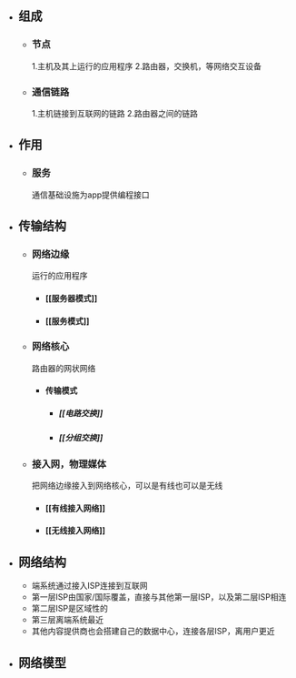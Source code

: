 - ## 组成
	- ### 节点
	  1.主机及其上运行的应用程序
	  2.路由器，交换机，等网络交互设备
	- ### 通信链路
	  1.主机链接到互联网的链路
	  2.路由器之间的链路
- ## 作用
	- ### 服务
	  通信基础设施为app提供编程接口
- ## 传输结构
	- ### 网络边缘
	  运行的应用程序
		- #### [[服务器模式]]
		- #### [[服务模式]]
	- ### 网络核心
	  路由器的网状网络
		- #### 传输模式
			- ##### [[电路交换]]
			- ##### [[分组交换]]
	- ### 接入网，物理媒体
	  把网络边缘接入到网络核心，可以是有线也可以是无线
		- #### [[有线接入网络]]
		- #### [[无线接入网络]]
- ## 网络结构
	- 端系统通过接入ISP连接到互联网
	- 第一层ISP由国家/国际覆盖，直接与其他第一层ISP，以及第二层ISP相连
	- 第二层ISP是区域性的
	- 第三层离端系统最近
	- 其他内容提供商也会搭建自己的数据中心，连接各层ISP，离用户更近
- ## 网络模型